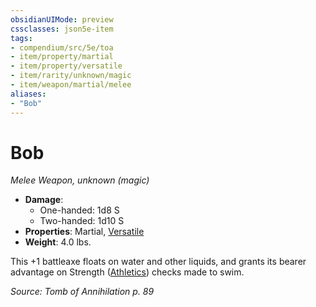 ```yaml
---
obsidianUIMode: preview
cssclasses: json5e-item
tags:
- compendium/src/5e/toa
- item/property/martial
- item/property/versatile
- item/rarity/unknown/magic
- item/weapon/martial/melee
aliases: 
- "Bob"
---
```

# Bob
*Melee Weapon, unknown (magic)*  

- **Damage**:
  - One-handed: 1d8 S
  - Two-handed: 1d10 S
- **Properties**: Martial, [Versatile](/Systems/5e/rules/item-properties.md#Versatile)
- **Weight**: 4.0 lbs.

This +1 battleaxe floats on water and other liquids, and grants its bearer advantage on Strength ([Athletics](/Systems/5e/rules/skills.md#Athletics)) checks made to swim.

*Source: Tomb of Annihilation p. 89*